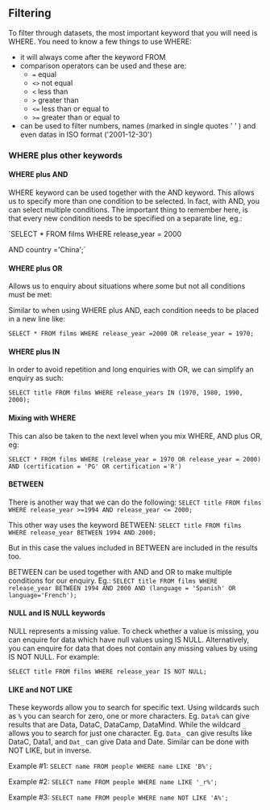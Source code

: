 ## Filtering

To filter through datasets, the most important keyword that you will need is WHERE. You need to know a few things to use WHERE:
- it will always come after the keyword FROM
- comparison operators can be used and these are:
  - `=` equal
  - `<>` not equal
  - `<` less than
  - `>` greater than
  - `<=` less than or equal to
  - `>=` greater than or equal to
- can be used to filter numbers, names (marked in single quotes ' ' ) and even datas in ISO format ('2001-12-30')

### WHERE plus other keywords

#### WHERE plus AND

WHERE keyword can be used together with the AND keyword. This allows us to specify more than one condition to be selected. In fact,
with AND, you can select multiple conditions. The important thing to remember here, is that every new condition needs to be specified
 on a separate line, eg.:
 
 `SELECT * FROM films WHERE release_year = 2000 
 
 AND country ='China';`

#### WHERE plus OR

Allows us to enquiry about situations where some but not all conditions must be met:

Similar to when using WHERE plus AND, each condition needs to be placed in a new line like:

`SELECT * FROM films WHERE release_year =2000
OR release_year = 1970;`

#### WHERE plus IN

In order to avoid repetition and long enquiries with OR, we can simplify an enquiry as such:

`SELECT title FROM films
WHERE release_years IN (1970, 1980, 1990, 2000);`


#### Mixing with WHERE

This can also be taken to the next level when you mix WHERE, AND plus OR, eg:

`SELECT * FROM films
WHERE (release_year = 1970 OR release_year = 2000)
AND (certification = 'PG' OR certification ='R')`

#### BETWEEN

There is another way that we can do the following:
`SELECT title FROM films
WHERE release_year >=1994
AND release_year <= 2000;`

This other way uses the keyword BETWEEN:
`SELECT title FROM films
WHERE release_year BETWEEN 1994 AND 2000;`

But in this case the values included in BETWEEN are included in the results too.

BETWEEN can be used together with AND and OR to make multiple conditions for our enquiry. Eg.:
`SELECT title FROM films
WHERE release_year BETWEEN 1994 AND 2000
AND (language = 'Spanish' OR language='French');`

#### NULL and IS NULL keywords

NULL represents a missing value. To check whether a value is missing, you can enquire for data which have null values using 
IS NULL. Alternatively, you can enquire for data that does not contain any missing values by using IS NOT NULL. For example:

`SELECT title FROM films
WHERE release_year IS NOT NULL;`

#### LIKE and NOT LIKE

These keywords allow you to search for specific text. Using wildcards such as `%` you can search for zero, one or more characters. Eg. `Data%` can give results that are Data, DataC, DataCamp, DataMind. While the wildcard `_` allows you to search for just one character. Eg. `Data_` can give results like DataC, Data1, and `Dat_` can give Data and Date. Similar can be done with NOT LIKE, but in inverse.

Example #1:
`SELECT name FROM people
WHERE name LIKE 'B%';`

Example #2:
`SELECT name FROM people
WHERE name LIKE '_r%';`

Example #3:
`SELECT name FROM people
WHERE name NOT LIKE 'A%';`
